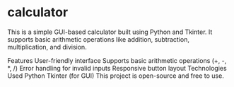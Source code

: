 # calculator
This is a simple GUI-based calculator built using Python and Tkinter. It supports basic arithmetic operations like addition, subtraction, multiplication, and division.

Features
User-friendly interface
Supports basic arithmetic operations (+, -, *, /)
Error handling for invalid inputs
Responsive button layout
Technologies Used
Python
Tkinter (for GUI)
This project is open-source and free to use.
